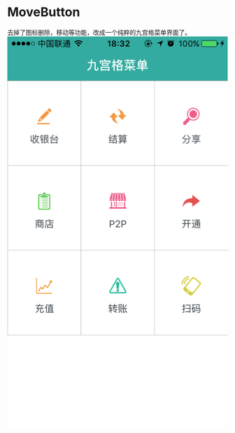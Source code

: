 # MoveButton
去掉了图标删除，移动等功能，改成一个纯粹的九宫格菜单界面了。
![image](https://github.com/fylz1125/MoveButton/raw/develop/shot.png)